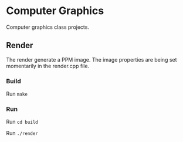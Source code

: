 # Computer Graphics

Computer graphics class projects.

## Render

The render generate a PPM image.
The image properties are being set momentarily in the render.cpp file.

### Build

Run `make`

### Run

Run `cd build`

Run `./render`
